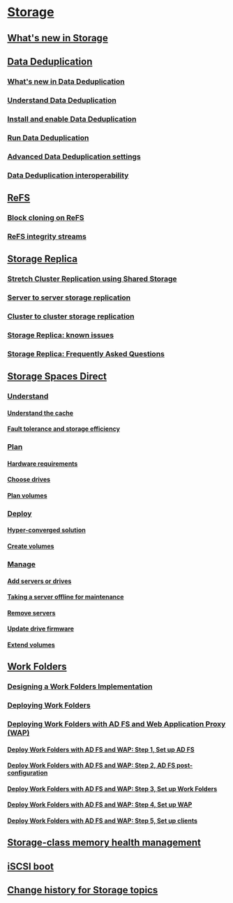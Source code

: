 # [Storage](storage.md)
## [What's new in Storage](whats-new-in-storage.md)
## [Data Deduplication](data-deduplication/overview.md)
### [What's new in Data Deduplication](data-deduplication/whats-new.md)
### [Understand Data Deduplication](data-deduplication/understand.md)
### [Install and enable Data Deduplication](data-deduplication/install-enable.md)
### [Run Data Deduplication](data-deduplication/run.md)
### [Advanced Data Deduplication settings](data-deduplication/advanced-settings.md)
### [Data Deduplication interoperability](data-deduplication/interop.md)
## [ReFS](refs/refs-overview.md)
### [Block cloning on ReFS](refs/block-cloning.md)
### [ReFS integrity streams](refs/integrity-streams.md)
## [Storage Replica](storage-replica/storage-replica-overview.md)
### [Stretch Cluster Replication using Shared Storage](storage-replica/stretch-cluster-replication-using-shared-storage.md)
### [Server to server storage replication](storage-replica/server-to-server-storage-replication.md)
### [Cluster to cluster storage replication](storage-replica/cluster-to-cluster-storage-replication.md)
### [Storage Replica: known issues](storage-replica/storage-replica-known-issues.md)
### [Storage Replica: Frequently Asked Questions](storage-replica/storage-replica-frequently-asked-questions.md)
## [Storage Spaces Direct](storage-spaces/storage-spaces-direct-overview.md)
### [Understand](storage-spaces/understand-storage-spaces-direct.md)
#### [Understand the cache](storage-spaces/understand-the-cache.md)
#### [Fault tolerance and storage efficiency](storage-spaces/Storage-Spaces-Fault-Tolerance.md)
### [Plan](storage-spaces/plan-storage-spaces-direct.md)
#### [Hardware requirements](storage-spaces/storage-spaces-direct-hardware-requirements.md)
#### [Choose drives](storage-spaces/choosing-drives.md)
#### [Plan volumes](storage-spaces/plan-volumes.md)
### [Deploy](storage-spaces/deploy-storage-spaces-direct.md)
#### [Hyper-converged solution](storage-spaces/hyper-converged-solution-using-storage-spaces-direct.md)
#### [Create volumes](storage-spaces/create-volumes.md)
### [Manage](storage-spaces/manage-storage-spaces-direct.md)
#### [Add servers or drives](storage-spaces/add-nodes.md)
#### [Taking a server offline for maintenance](storage-spaces/maintain-servers.md)
#### [Remove servers](storage-spaces/remove-servers.md)
#### [Update drive firmware](update-firmware.md)
#### [Extend volumes](storage-spaces/resize-volumes.md)
## [Work Folders](work-folders/work-folders-overview.md)
### [Designing a Work Folders Implementation](work-folders/plan-work-folders.md)
### [Deploying Work Folders](work-folders/deploy-work-folders.md)
### [Deploying Work Folders with AD FS and Web Application Proxy (WAP)](work-folders/deploy-work-folders-adfs-overview.md)
#### [Deploy Work Folders with AD FS and WAP: Step 1, Set up AD FS](work-folders/deploy-work-folders-adfs-step1.md)
#### [Deploy Work Folders with AD FS and WAP: Step 2, AD FS post-configuration](work-folders/deploy-work-folders-adfs-step2.md)
#### [Deploy Work Folders with AD FS and WAP: Step 3, Set up Work Folders](work-folders/deploy-work-folders-adfs-step3.md)
#### [Deploy Work Folders with AD FS and WAP: Step 4, Set up WAP](work-folders/deploy-work-folders-adfs-step4.md)
#### [Deploy Work Folders with AD FS and WAP: Step 5, Set up clients](work-folders/deploy-work-folders-adfs-step5.md)
## [Storage-class memory health management](storage-spaces/Storage-class-memory-health.md)
## [iSCSI boot](iscsi/iscsi-boot-overview.md)
## [Change history for Storage topics](storage-change-history.md)
